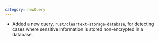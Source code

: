 ```yaml
---
category: newQuery
---
```

* Added a new query, `rust/cleartext-storage-database`, for detecting cases where sensitive information is stored non-encrypted in a database.
